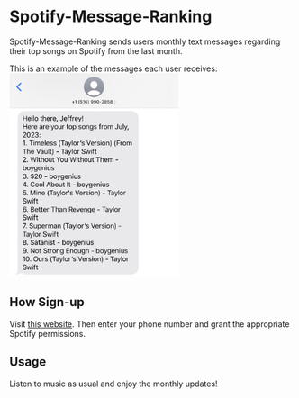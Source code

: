 # Spotify-Message-Ranking

Spotify-Message-Ranking sends users monthly text messages regarding their top songs on Spotify from the last month. 

This is an example of the messages each user receives:
<img src="example.png" alt="example message received by users" width="300">

## How Sign-up

Visit [this website](https://example.com/callback). Then enter your phone number and grant the appropriate Spotify permissions.

## Usage

Listen to music as usual and enjoy the monthly updates!
